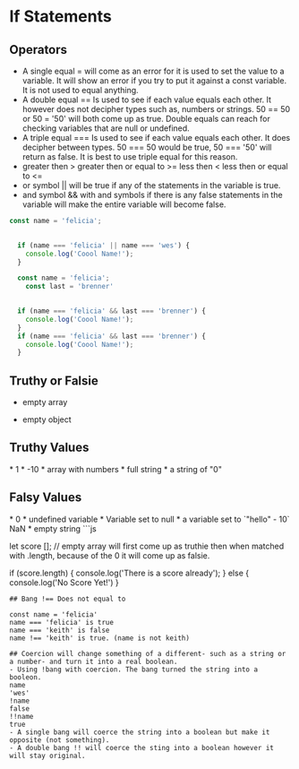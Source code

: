 # If Statements

<script>
    // If the original if statement is true, all of the else if statements will be skipped. 
    // If you are looking to search each of the true statements you need make 3 seperate if statements. 
    // If the first if statement is false the code will go to the else if statement. 
    if (10 > 2) {
      console.log('Yep 1');
    } else if (11 > 10) {
      console.log('Yep 2');
    } else if (3 > 1) {
      console.log('Yep 3');
    }
    // Seperate if statements will all run if true. 
    if (10 > 2) {
      console.log('Yep 1');
    } 
    if (11 > 10) {
      console.log('Yep 2');
    } 
    if (3 > 1) {
      console.log('Yep 3');
    }

    // If there is multiple statements that could be true be carefule of the order you put in. 
    const age = 50;
    if (age > 70) {
      console.log('In your seventies');
    } else if (age > 60) {
      console.log('In Your sixties');
    } else if (age > 50) {
      console.log('In your fifties');
    } else {
      console.log('Nothing was true');
    }

    // function takes in a sentence, boolean-true or false statement.

    // Regex- a regular expression used to match characters in some text. They are located in between backslashes. The \s means space in text and the outside g means global. /\s/g
    // In this case in a lower case sentence the spaces will be replaced by dashes '-'.
    // If you run both arguments in the console such as Slugify('Andrew is cool', true) it will return as andrew-is-cool

    // You can have an if statement inside of a function you can return that is and can stop the function from running. 
    function slugify(sentence, lowercase) {
      if (lowercase) {
        return sentence.replace(/\s/g, '-').toLowerCase();
      } else {
        return sentence.replace(/\s/g,'-');
      }

    }
  </script>

  ## Operators

- A single equal = will come as an error for it is used to set the value to a variable. It will show an error if you try to put it against a const variable. It is not used to equal anything. 
- A double equal == Is used to see if each value equals each other. It however does not decipher types such as, numbers or strings. 50 == 50 or 50 = '50' will both come up as true. Double equals can reach for checking variables that are null or undefined. 
- A triple equal === Is used to see if each value equals each other. It does decipher between types. 50 === 50 would be true, 50 === '50' will return as false. It is best to use triple equal for this reason. 
- greater then > greater then or equal to >= less then < less then or equal to <=
- or symbol || will be true if any of the statements in the variable is true.
- and symbol && with and symbols if there is any false statements in the variable will make the entire variable will become false. 

```js
const name = 'felicia';
    

  if (name === 'felicia' || name === 'wes') {
    console.log('Coool Name!');
  }

  const name = 'felicia';
    const last = 'brenner'
    

  if (name === 'felicia' && last === 'brenner') {
    console.log('Coool Name!');
  }
  if (name === 'felicia' && last === 'brenner') {
    console.log('Coool Name!');
  }
```

## Truthy or Falsie

  * empty array
  <!-- Empty array will be truthie but you can find the inside using length. let score = [] ; score.length will come up as 0 when ran and if it is ran again it will come up as falsie.  -->
  * empty object

  <!-- An empty object {} will start as truthy however if you put Object.keys({}) it will show an empty array Object.keys({}).length will come back as 0 which is falsie.  -->
  <!-- Object.keys({name: 'wes'}) will show name property, Object.keys({name: 'wes'}).length will come back as 1 because of the 1 name property. Making this truthie.  -->

  <h2>Truthy Values</h2>
  <!-- These equate to true -->
  * 1
  * -10
  * array with numbers
  * full string
  * a string of "0"
  <!-- All strings besides a string of nothing is truthy -->

  <h2>Falsy Values</h2>
  <!-- These equate to false -->
  * 0 
  * undefined variable
  * Variable set to null
  * a variable set to `"hello" - 10` NaN <!-- NaN not a number -->
  * empty string
```js

let score []; // empty array will first come up as truthie then when matched with .length, because of the 0 it will come up as falsie. 

if (score.length) {
  console.log('There is a score already');
} else {
  console.log('No Score Yet!')
}
```
## Bang !== Does not equal to

const name = 'felicia'
name === 'felicia' is true
name === 'keith' is false
name !== 'keith' is true. (name is not keith)

## Coercion will change something of a different- such as a string or a number- and turn it into a real boolean.
- Using !bang with coercion. The bang turned the string into a booleon.
name 
'wes'
!name 
false
!!name
true
- A single bang will coerce the string into a boolean but make it opposite (not something). 
- A double bang !! will coerce the sting into a boolean however it will stay original. 
